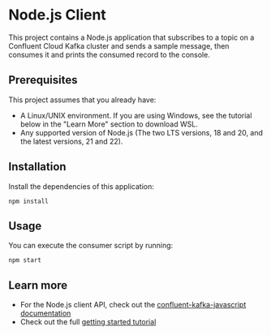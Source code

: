 # Node.js Client

This project contains a Node.js application that subscribes to a topic on a Confluent Cloud Kafka cluster and sends a sample message, then consumes it and prints the consumed record to the console.

## Prerequisites

This project assumes that you already have:
- A Linux/UNIX environment. If you are using Windows, see the tutorial below in the "Learn More" section to download WSL.
- Any supported version of Node.js (The two LTS versions, 18 and 20, and the latest versions, 21 and 22).

## Installation

Install the dependencies of this application:

```shell
npm install
```

## Usage

You can execute the consumer script by running:

```shell
npm start
```

## Learn more

- For the Node.js client API, check out the [confluent-kafka-javascript documentation](https://github.com/confluentinc/confluent-kafka-javascript#readme)
- Check out the full [getting started tutorial](https://developer.confluent.io/get-started/nodejs/)

